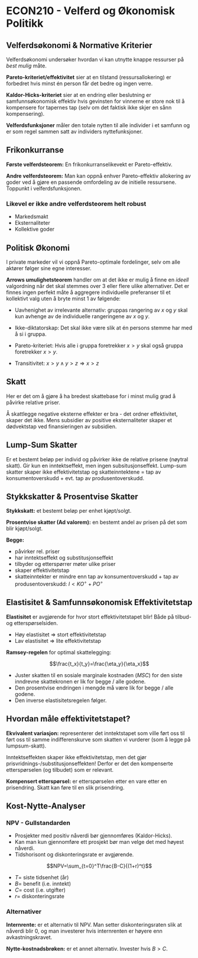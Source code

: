 # ECON210 - Velferd og Økonomisk Politikk

## Velferdsøkonomi & Normative Kriterier

Velferdsøkonomi undersøker hvordan vi kan utnytte knappe ressurser på _best mulig_ måte.

**Pareto-kriteriet/effektivitet** sier at en tilstand (ressursallokering) er forbedret hvis minst én person får det bedre og ingen verre.

**Kaldor-Hicks-kriteriet** sier at en endring eller beslutning er samfunnsøkonomisk effektiv hvis gevinsten for vinnerne er store nok til å kompensere for tapernes tap (selv om det faktisk ikke skjer en sånn kompensering).

**Velferdsfunksjoner** måler den totale nytten til alle individer i et samfunn og er som regel sammen satt av individers nyttefunksjoner.

## Frikonkurranse

**Første velferdsteorem:** En frikonkurranselikevekt er Pareto-effektiv.

**Andre velferdsteorem:** Man kan oppnå enhver Pareto-effektiv allokering av goder ved å gjøre en passende omfordeling av de initielle ressursene. Toppunkt i velferdsfunksjonen.

### Likevel er ikke andre velferdsteorem helt robust

- Markedsmakt
- Eksternaliteter
- Kollektive goder

## Politisk Økonomi

I private markeder vil vi oppnå Pareto-optimale fordelinger, selv om alle aktører følger sine egne interesser.

**Arrows umulighetsteorem** handler om at det ikke er mulig å finne en _ideell_ valgordning når det skal stemmes over 3 eller flere ulike alternativer. Det er finnes ingen perfekt måte å aggregere individuelle preferanser til et kollektivt valg uten å bryte minst 1 av følgende:

- Uavhenighet av irrelevante alternativ: gruppas rangering av $x$ og $y$ skal kun avhenge av de individuelle rangeringene av $x$ og $y$.

- Ikke-diktatorskap: Det skal ikke være slik at én persons stemme har med å si i gruppa.

- Pareto-kriteriet: Hvis alle i gruppa foretrekker $x>y$ skal også gruppa foretrekker $x>y$.

- Transitivitet: $x>y\wedge y>z\Rightarrow x>z$

## Skatt

Her er det om å gjøre å ha bredest skattebase for i minst mulig grad å påvirke relative priser.

Å skattlegge negative eksterne effekter er bra - det ordner effektivitet, skaper det ikke. Mens subsidier av positive eksternaliteter skaper et dødvektstap ved finansieringen av subsidien.

## Lump-Sum Skatter

Er et bestemt beløp per individ og påvirker ikke de relative prisene (nøytral skatt). Gir kun en inntektseffekt, men ingen subsitusjonseffekt. Lump-sum skatter skaper ikke effektivitetstap og skatteinntektene = tap av konsumentoverskudd + evt. tap av produsentoverskudd.

## Stykkskatter & Prosentvise Skatter

**Stykkskatt:** et bestemt beløp per enhet kjøpt/solgt.

**Prosentvise skatter (Ad valorem):** en bestemt andel av prisen på det som blir kjøpt/solgt.

**Begge:**

- påvirker rel. priser
- har inntektseffekt og substitusjonseffekt
- tilbyder og etterspørrer møter ulike priser
- skaper effektivitetstap
- skatteinntekter er mindre enn tap av konsumentoverskudd + tap av produsentoverskudd: $I < KO^\div+PO^\div$

## Elastisitet & Samfunnsøkonomisk Effektivitetstap

**Elastisitet** er avgjørende for hvor stort effektivitetstapet blir! Både på tilbud- og etterspørselsiden.

- Høy elastisitet $\Rightarrow$ stort effektivitetstap
- Lav elastisitet $\Rightarrow$ lite effektivitetstap

**Ramsey-regelen** for optimal skattelegging:

$$\frac{t_x}{t_y}=\frac{\eta_y}{\eta_x}$$

- Juster skatten til en sosiale marginale kostnaden $(MSC)$ for den siste inndrevne skattekronen er lik for begge / alle godene.
- Den prosentvise endringen i mengde må være lik for begge / alle godene.
- Den inverse elastisitetsregelen følger.

## Hvordan måle effektivitetstapet?

**Ekvivalent variasjon:** representerer det inntektstapet som ville ført oss til ført oss til samme indifferenskurve som skatten vi vurderer (som å legge på lumpsum-skatt).

Inntektseffekten skaper ikke effektivitetstap, men det gjør prisvridnings-/substitusjonseffekten! Derfor er det den kompenserte etterspørselen (og tilbudet) som er relevant.

**Kompensert etterspørsel:** er etterspørselen etter en vare etter en prisendring. Skatt kan føre til en slik prisendring.

## Kost-Nytte-Analyser

### NPV - Gullstandarden

- Prosjekter med positiv nåverdi bør gjennomføres (Kaldor-Hicks).
- Kan man kun gjennomføre ett prosjekt bør man velge det med høyest nåverdi.
- Tidshorisont og diskonteringsrate er avgjørende.

$$NPV=\sum_{t=0}^T\frac{B-C}{(1+r)^t}$$

- $T=$ siste tidsenhet (år)
- $B=$ benefit (i.e. inntekt)
- $C=$ cost (i.e. utgifter)
- $r=$ diskonteringsrate

### Alternativer

**Internrente:** er et alternativ til NPV. Man setter diskonteringsraten slik at nåverdi blir 0, og man investerer hvis internrenten er høyere enn avkastningskravet.

**Nytte-kostnadsbrøken:** er et annet alternativ. Invester hvis $B>C$.
